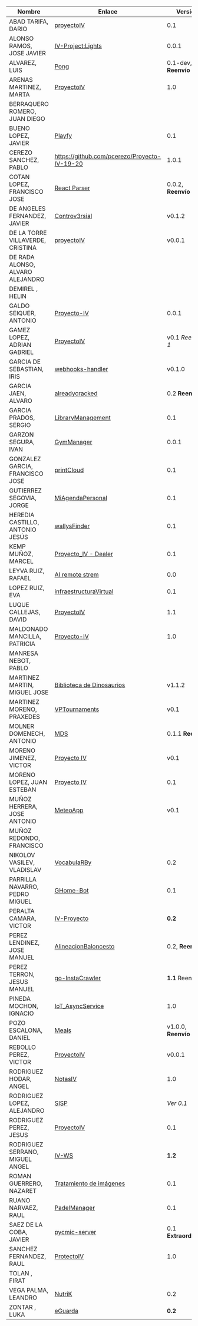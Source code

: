 | Nombre | Enlace | Versión |
|--------|--------|---------|
|ABAD TARIFA, DARIO | [proyectoIV](https://github.com/daraahh/proyectoIV) | 0.1 |
|ALONSO RAMOS, JOSE JAVIER | [IV-Project:Lights](https://github.com/JJavier98/IV-Project) | 0.0.1 |
|ALVAREZ, LUIS | [Pong](https://github.com/lag2k/pong) | 0.1-dev, **Reenvío** |
|ARENAS MARTINEZ, MARTA | [ProyectoIV](https://github.com/MartaArM/proyectoIV1920) | 1.0 |
|BERRAQUERO ROMERO, JUAN DIEGO | | |
|BUENO LOPEZ, JAVIER | [Playfy](https://github.com/JaviBL8/Playfy) | 0.1 |
|CEREZO SANCHEZ, PABLO | https://github.com/pcerezo/Proyecto-IV-19-20 | 1.0.1 |
|COTAN LOPEZ, FRANCISCO JOSE | [React Parser](https://github.com/iscoct/proyectoInfraestructuraVirtual) | 0.0.2, **Reenvío** |
|DE ANGELES FERNANDEZ, JAVIER | [Controv3rsial](https://github.com/jdafer98/Controv3rsial) | v0.1.2 |
|DE LA TORRE VILLAVERDE, CRISTINA |[proyectoIV](https://github.com/cvillaverde24/proyectoIV) | v0.0.1 |
|DE RADA ALONSO, ALVARO ALEJANDRO | | |
|DEMIREL , HELIN | | |
|GALDO SEIQUER, ANTONIO | [Proyecto-IV](https://github.com/OMGitsXupi/Proyecto-Infraestructura-Virtual) | 0.0.1 |
|GAMEZ LOPEZ, ADRIAN GABRIEL | [ProyectoIV](https://github.com/Gadri8/ProyectoIV) | v0.1 <em>Reenvio 1</em> |
|GARCIA DE SEBASTIAN, IRIS | [webhooks-handler](https://github.com/iris-garcia/webhooks-handler) | v0.1.0 |
|GARCIA JAEN, ALVARO | [alreadycracked](https://github.com/AlvaroGarciaJaen/alreadycracked) | 0.2 **Reenvío** |
|GARCIA PRADOS, SERGIO | [LibraryManagement](https://github.com/sergiogp98/LibraryManagement) | 0.1 |
|GARZON SEGURA, IVAN | [GymManager](https://github.com/i4vk/GymManager.git) | 0.0.1 |
|GONZALEZ GARCIA, FRANCISCO JOSE | [printCloud](https://github.com/Neo-Stark/Proyecto-IV-19-20) | 0.1 |
|GUTIERREZ SEGOVIA, JORGE | [MiAgendaPersonal](https://github.com/Saytes/Proyecto-IV) | 0.1 |
|HEREDIA CASTILLO, ANTONIO JESÚS| [wallysFinder](https://github.com/antoni-heredia/WallysFinder) | 0.1 |
|KEMP MUÑOZ, MARCEL | [Proyecto_IV - Dealer](https://github.com/MarcelKemp/Proyecto_IV) | 0.1 |
|LEYVA RUIZ, RAFAEL | [AI remote strem](https://github.com/rafaelleru/iv) | 0.0 |
|LOPEZ RUIZ, EVA | [infraestructuraVirtual](https://github.com/Lopuiz/infraestructuraVirtual) | 0.1 |
|LUQUE CALLEJAS, DAVID |[ProyectoIV](https://github.com/davidluque1/ProyectoIV)| 1.1 |
|MALDONADO MANCILLA, PATRICIA |[Proyecto-IV](https://github.com/patriciamaldonado/Proyecto-IV) | 1.0 |
|MANRESA NEBOT, PABLO | | |
|MARTINEZ MARTIN, MIGUEL JOSE |[Biblioteca de Dinosaurios](https://github.com/MiguelJMartinez/Proyecto-IV) | v1.1.2| 
|MARTINEZ MORENO, PRAXEDES | [VPTournaments](https://github.com/pramartinez/IV_project) | v0.1 |
|MOLNER DOMENECH, ANTONIO | [MDS](https://github.com/antoniomdk/model-deployment-service) | 0.1.1 **Reenvío** |
|MORENO JIMENEZ, VICTOR | [Proyecto IV](https://github.com/VictorMorenoJimenez/IV) | v0.1 |
|MORENO LOPEZ, JUAN ESTEBAN |[Proyecto IV](https://github.com/juaneml/IV_1920_Proyecto) |0.1 |
|MUÑOZ HERRERA, JOSE ANTONIO | [MeteoApp](https://github.com/JoseAntonioMHerrera/MeteoApp) | v0.1 |
|MUÑOZ REDONDO, FRANCISCO | | |
|NIKOLOV VASILEV, VLADISLAV | [VocabulaRBy](https://github.com/Vol0kin/VocabulaRBy) | 0.2 |
|PARRILLA NAVARRO, PEDRO MIGUEL |[GHome-Bot](https://github.com/SupeerP/GHome-Bot) |0.1 |
|PERALTA CAMARA, VICTOR | [IV-Proyecto](https://github.com/victorperalta93/IV-Proyecto) | **0.2** |
|PEREZ LENDINEZ, JOSE MANUEL | [AlineacionBaloncesto](https://github.com/jmplz14/AlineacionBaloncesto) | 0.2, **Reenvío** |
|PEREZ TERRON, JESUS MANUEL | [go-InstaCrawler](https://github.com/Jesus-Sheriff/go-InstaCrawler) | **1.1** Reenvio |
|PINEDA MOCHON, IGNACIO | [IoT_AsyncService](https://github.com/nachop97m/IoT_AsyncService) | 1.0 |
|POZO ESCALONA, DANIEL | [Meals](https://github.com/danipozo/meals) | v1.0.0, **Reenvío** |
|REBOLLO PEREZ, VICTOR | [ProyectoIV](https://github.com/Rebits/ProyectoIV) | v0.0.1 |
|RODRIGUEZ HODAR, ANGEL | [NotasIV](https://github.com/angelhodar/NotasIV-WebService) | 1.0 |
|RODRIGUEZ LOPEZ, ALEJANDRO | [SISP](https://github.com/alexrodriguezlop/IV-Project) | *Ver 0.1*|
|RODRIGUEZ PEREZ, JESUS | [ProyectoIV](https://github.com/jesusrpII/Proyecto-IV)| 0.1 |
|RODRIGUEZ SERRANO, MIGUEL ANGEL | [IV-WS](https://github.com/miguelangelrdguez/IV-WS) | **1.2** |
|ROMAN GUERRERO, NAZARET | [Tratamiento de imágenes](https://github.com/nazaretrogue/Microservicio-multimedia) | 0.1 |
|RUANO NARVAEZ, RAUL | [PadelManager](https://github.com/ruanete/PadelManager) | 0.1 |
|SAEZ DE LA COBA, JAVIER | [pycmic-server](https://github.com/jscoba/pycmic-server) | 0.1 **Extraordinaria** |
|SANCHEZ FERNANDEZ, RAUL | [ProtectoIV](https://github.com/raulsf6/Proyecto-IV.git) | 1.0 |
|TOLAN , FIRAT | | |
|VEGA PALMA, LEANDRO | [NutriK](https://github.com/LeandroVP/NutriK)| 0.2 |
|ZONTAR , LUKA | [eGuarda](https://github.com/lzontar/eGuarda) | **0.2** |
